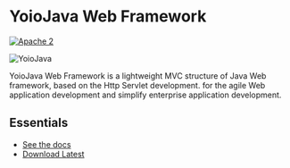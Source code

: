 YoioJava Web Framework
=============================

[![Apache 2](http://img.shields.io/badge/license-Apache%202-red.svg)](http://www.apache.org/licenses/LICENSE-2.0)

![YoioJava](http://Yoio.github.io/images/yoiojava-logo-des.jpg)

YoioJava Web Framework is a lightweight MVC structure of Java Web framework, based on the Http Servlet development.
for the agile Web application development and simplify enterprise application development. 


Essentials
----------

* [See the docs](http://yoio.github.io/YoioJava)
* [Download Latest](https://github.com/Yoio/YoioJava/releases)
